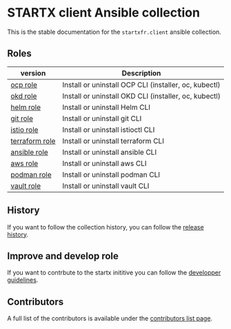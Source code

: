 # STARTX client Ansible collection

This is the stable documentation for the `startxfr.client` ansible collection.

## Roles

| version                            | Description                                           |
| ---------------------------------- | ----------------------------------------------------- |
| [ocp role](roles/ocp/)             | Install or uninstall OCP CLI (installer, oc, kubectl) |
| [okd role](roles/okd/)             | Install or uninstall OKD CLI (installer, oc, kubectl) |
| [helm role](roles/helm/)           | Install or uninstall Helm CLI                         |
| [git role](roles/git/)             | Install or uninstall git CLI                          |
| [istio role](roles/istio/)         | Install or uninstall istioctl CLI                     |
| [terraform role](roles/terraform/) | Install or uninstall terraform CLI                    |
| [ansible role](roles/ansible/)     | Install or uninstall ansible CLI                      |
| [aws role](roles/aws/)             | Install or uninstall aws CLI                          |
| [podman role](roles/podman/)       | Install or uninstall podman CLI                       |
| [vault role](roles/vault/)         | Install or uninstall vault CLI                        |

## History

If you want to follow the collection history, you can follow the [release history](history.md).

## Improve and develop role

If you want to contrbute to the startx inititive you can follow the [developper guidelines](developpers.md).

## Contributors

A full list of the contributors is available under the [contributors list page](contributors.md).
